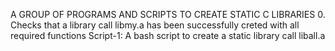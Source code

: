 A GROUP OF PROGRAMS AND SCRIPTS TO CREATE STATIC C LIBRARIES
0. Checks that a library call libmy.a has been successfully creted with all required functions
Script-1: A bash script to create a static library call liball.a
